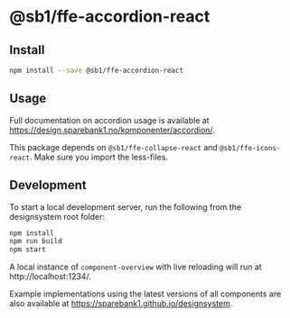 # @sb1/ffe-accordion-react

## Install

```bash
npm install --save @sb1/ffe-accordion-react
```

## Usage

Full documentation on accordion usage is available at https://design.sparebank1.no/komponenter/accordion/.

This package depends on `@sb1/ffe-collapse-react` and `@sb1/ffe-icons-react`.
Make sure you import the less-files.

## Development

To start a local development server, run the following from the designsystem root folder:

```bash
npm install
npm run build
npm start
```

A local instance of `component-overview` with live reloading will run at http://localhost:1234/.

Example implementations using the latest versions of all components are also available at https://sparebank1.github.io/designsystem.
